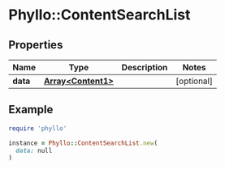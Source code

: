 # Phyllo::ContentSearchList

## Properties

| Name | Type | Description | Notes |
| ---- | ---- | ----------- | ----- |
| **data** | [**Array&lt;Content1&gt;**](Content1.md) |  | [optional] |

## Example

```ruby
require 'phyllo'

instance = Phyllo::ContentSearchList.new(
  data: null
)
```

